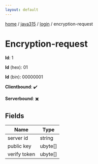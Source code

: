 ```yaml
---
layout: default
---
```


[home](/)  /  [java315](/protocol/java315)  /  [login](/protocol/java315/login)  /  encryption-request

# Encryption-request

**Id**: 1

**Id** (hex): 01

**Id** (bin): 00000001

**Clientbound**: ✔️

**Serverbound**: ✖️

## Fields

Name | Type
---|---
server id | string
public key | ubyte[]
verify token | ubyte[]


